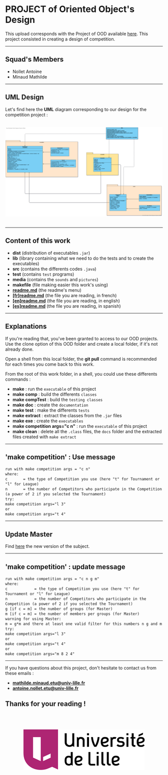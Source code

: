 # PROJECT of Oriented Object's Design

This upload corresponds with the Project of OOD available [here](media/competitions.pdf "Project").
This project consisted in creating a design of competition.

---
##  Squad's Members

* Nollet Antoine
* Minaud Mathilde

---
## UML Design

Let's find here the **UML** diagram corresponding to our design for the competition project :

<br />
<div style="text-align:center"><img src="media/pictures/UML.png"alt="UML"/></div>
<br />

---
## Content of this work

* **dist** (distribution of executables `.jar`)
* **lib** (library containing what we need to do the tests and to create the executables)
* **src** (contains the differents codes `.java`)
* **test** (contains `test` programs)
* **media** (contains the `sounds` and `pictures`)
* **makefile** (file making easier this work's using)
* [**readme.md**](readme.md "readme menu") (the readme's menu)
* [**[fr]readme.md**]([fr]readme.md "readme in french") (the file you are reading, in french)
* [**[en]readme.md**]([en]readme.md "readme in english") (the file you are reading, in english)
* [**[es]readme.md**]([es]readme.md "readme in spanish") (the file you are reading, in spanish)

---
## Explanations

If you're reading that, you've been granted to access to our OOD projects.
Use the clone option of this OOD folder and create a local folder, if it's not already done.

Open a shell from this local folder, the **git pull** command is recommended for each times you come back to this work.

From the root of this work folder, in a shell, you could use these differents commands :

* **make** : run the `executable` of this project
* **make comp** : build the differents `classes`
* **make compTest** : build the `testing classes`
* **make doc** : create the `documentation`
* **make test** : make the differents `tests`
* **make extract** : extract the classes from the `.jar` files
* **make exe** : create the `executables`
* **make competition args="c n"** : run the `executable` of this project
* **make clean** : delete all the `.class` files, the `docs` folder and the extracted files created with `make extract`

---
## 'make competition' : Use message

    run with make competition args = "c n"
    where:
    c       = the type of Competition you use (here "t" for Tournament or "l" for League)
    n       = the number of Competitors who participate in the Competition (a power of 2 if you selected the Tournament)
    try:
    make competition args="l 3"
    or
    make competition args="t 4"

---
## Update Master

Find [here](media/competitionsV2.pdf "Update Projet") the new version of the subject.

---
## 'make competition' : update message

    run with make competition args = "c n g m"
    where:
    c            = the type of Competition you use (here "t" for Tournament or "l" for League)
    n            = the number of Competitors who participate in the Competition (a power of 2 if you selected the Tournament)
    g [if c = m] = the number of groups (for Master)
    m [if c = m] = the number of members per groups (for Master)
    warning for using Master:
    m = g*m and there at least one valid filter for this numbers n g and m
    try:
    make competition args="l 3"
    or
    make competition args="t 4"
    or
    make competition args="m 8 2 4"
---

If you have questions about this project, don't hesitate to contact us from these emails :

* **mathilde.minaud.etu@univ-lille.fr**
* **antoine.nollet.etu@univ-lille.fr**

Thanks for your reading !
---
<br />
<br />
<br />
<div style="text-align:center"><img src="media/pictures/logo.png"alt="Université de Lille"/></div>
